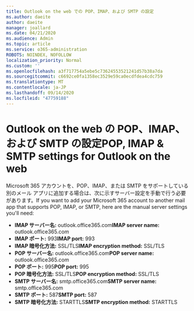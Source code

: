 ```yaml
---
title: Outlook on the web での POP、IMAP、および SMTP の設定
ms.author: daeite
author: daeite
manager: joallard
ms.date: 04/21/2020
ms.audience: Admin
ms.topic: article
ms.service: o365-administration
ROBOTS: NOINDEX, NOFOLLOW
localization_priority: Normal
ms.custom: ''
ms.openlocfilehash: a3f717754a5ebe5c73624553521241d57b38a7da
ms.sourcegitcommit: c6692ce0fa1358ec3529e59ca0ecdfdea4cdc759
ms.translationtype: MT
ms.contentlocale: ja-JP
ms.lasthandoff: 09/14/2020
ms.locfileid: "47759188"
---
```

# <a name="pop-imap--smtp-settings-for-outlook-on-the-web"></a><span data-ttu-id="8bb42-102">Outlook on the web の POP、IMAP、および SMTP の設定</span><span class="sxs-lookup"><span data-stu-id="8bb42-102">POP, IMAP & SMTP settings for Outlook on the web</span></span>

<span data-ttu-id="8bb42-103">Microsoft 365 アカウントを、POP、IMAP、または SMTP をサポートしている別のメール アプリに追加する場合は、次に示すサーバー設定を手動で行う必要があります。</span><span class="sxs-lookup"><span data-stu-id="8bb42-103">If you want to add your Microsoft 365 account to another mail app that supports POP, IMAP, or SMTP, here are the manual server settings you'll need:</span></span>
  
- <span data-ttu-id="8bb42-104">**IMAP サーバー名:** outlook.office365.com</span><span class="sxs-lookup"><span data-stu-id="8bb42-104">**IMAP server name:** outlook.office365.com</span></span>
- <span data-ttu-id="8bb42-105">**IMAP ポート:** 993</span><span class="sxs-lookup"><span data-stu-id="8bb42-105">**IMAP port:** 993</span></span>
- <span data-ttu-id="8bb42-106">**IMAP 暗号化方法:** SSL/TLS</span><span class="sxs-lookup"><span data-stu-id="8bb42-106">**IMAP encryption method:** SSL/TLS</span></span>
- <span data-ttu-id="8bb42-107">**POP サーバー名:** outlook.office365.com</span><span class="sxs-lookup"><span data-stu-id="8bb42-107">**POP server name:** outlook.office365.com</span></span>  
- <span data-ttu-id="8bb42-108">**POP ポート:** 995</span><span class="sxs-lookup"><span data-stu-id="8bb42-108">**POP port:** 995</span></span>  
- <span data-ttu-id="8bb42-109">**POP 暗号化方法:** SSL/TLS</span><span class="sxs-lookup"><span data-stu-id="8bb42-109">**POP encryption method:** SSL/TLS</span></span>  
- <span data-ttu-id="8bb42-110">**SMTP サーバー名:** smtp.office365.com</span><span class="sxs-lookup"><span data-stu-id="8bb42-110">**SMTP server name:** smtp.office365.com</span></span>
- <span data-ttu-id="8bb42-111">**SMTP ポート:** 587</span><span class="sxs-lookup"><span data-stu-id="8bb42-111">**SMTP port:** 587</span></span>
- <span data-ttu-id="8bb42-112">**SMTP 暗号化方法:** STARTTLS</span><span class="sxs-lookup"><span data-stu-id="8bb42-112">**SMTP encryption method:** STARTTLS</span></span>
